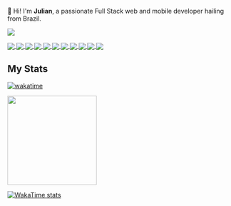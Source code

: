 👋 Hi! I'm <strong>Julian</strong>, a passionate Full Stack web and mobile developer hailing from Brazil.

[![](http://flutter-badge.zaynjarvis.com/version/flutter_signin_button)](https://pub.dartlang.org/packages/flutter_signin_button)

<a href="https://github.com/julianlbs">
  <img align="center" src="https://img.shields.io/badge/TypeScript-007ACC?style=for-the-badge&logo=typescript&logoColor=white" />
</a>

<a href="https://github.com/julianlbs">
  <img align="center" src="https://img.shields.io/badge/Python-FFD43B?style=for-the-badge&logo=python&logoColor=blue" />
</a>

<a href="https://github.com/julianlbs">
  <img align="center" src="https://img.shields.io/badge/Node%20js-339933?style=for-the-badge&logo=nodedotjs&logoColor=white" />
</a>

<a href="https://github.com/julianlbs">
  <img align="center" src="https://img.shields.io/badge/React-20232A?style=for-the-badge&logo=react&logoColor=61DAFB" />
</a>

<a href="https://github.com/julianlbs">
  <img align="center" src="https://img.shields.io/badge/Vue%20js-35495E?style=for-the-badge&logo=vuedotjs&logoColor=4FC08D" />
</a>

<a href="https://github.com/julianlbs">
  <img align="center" src="https://img.shields.io/badge/React_Native-20232A?style=for-the-badge&logo=react&logoColor=61DAFB" />
</a>

<a href="https://github.com/julianlbs">
  <img align="center" src="https://img.shields.io/badge/Flutter-02569B?style=for-the-badge&logo=flutter&logoColor=white" />
</a>

<a href="https://github.com/julianlbs">
  <img align="center" src="https://img.shields.io/badge/Google_Cloud-4285F4?style=for-the-badge&logo=google-cloud&logoColor=white" />
</a>

<a href="https://github.com/julianlbs">
  <img align="center" src="https://img.shields.io/badge/Amazon_AWS-FF9900?style=for-the-badge&logo=amazonaws&logoColor=white" />
</a>

<a href="https://github.com/julianlbs">
  <img align="center" src="https://img.shields.io/badge/Cloudflare-F38020?style=for-the-badge&logo=Cloudflare&logoColor=white" />
</a>

<a href="https://github.com/julianlbs">
  <img align="center" src="https://img.shields.io/badge/Docker-2CA5E0?style=for-the-badge&logo=docker&logoColor=white" />
</a>

## My Stats
[![wakatime](https://wakatime.com/badge/user/ee168c4f-9a19-4765-93e7-a2e91f3a763f.svg)](https://wakatime.com/@ee168c4f-9a19-4765-93e7-a2e91f3a763f)

<a href="https://github.com/julianlbs">
  <img height=200 align="center" src="https://github-readme-stats.vercel.app/api/top-langs?username=julianlbs&layout=compact&langs_count=8&card_width=320" />
</a>

[![WakaTime stats](https://github-readme-stats.vercel.app/api/wakatime?username=julianlbs)](https://github.com/julianlbs)

